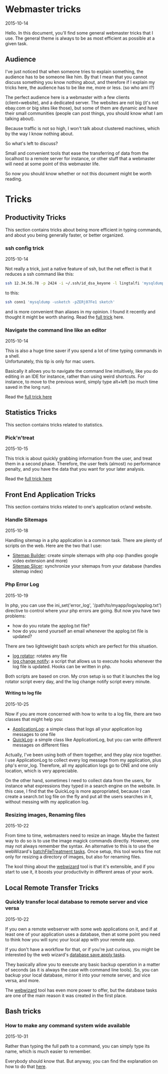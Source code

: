 Webmaster tricks
=======================
2015-10-14





Hello.
In this document, you'll find some general webmaster tricks that I use.
The general theme is always to be as most efficient as possible at a given task.



Audience
---------------

I've just noticed that when someone tries to explain something, the audience has to be someone like him.
By that I mean that you cannot discuss something you know nothing about, and therefore if I explain my tricks here,
the audience has to be like me, more or less.
(so who ami I?)


The perfect audience here is a webmaster with a few clients (client=website), and a dedicated server.
The websites are not big (it's not ebay.com or big sites like those),
but some of them are dynamic and have their small communities (people can post things, you should know what 
I am talking about).

Because traffic is not so high, I won't talk about clustered machines, which by the way I know nothing about.

So what's left to discuss?

Small and convenient tools that ease the transferring of data from the localhost to a remote server for instance,
or other stuff that a webmaster will need at some point of this webmaster life.

So now you should know whether or not this document might be worth reading.




Tricks
================


Productivity Tricks
-------------------------

This section contains tricks about being more efficient in typing commands, and about you being generally
faster, or better organized.


### ssh config trick 

2015-10-14

Not really a trick, just a native feature of ssh, but the net effect is that it reduces a ssh command like this:
    
```bash
ssh 12.34.56.78 -p 2424 -i ~/.ssh/id_dsa_keyone -l lingtalfi 'mysqldump -usketch -pZERj07Fe1 sketch'
```
    
    
to this:


```bash
ssh conn1 'mysqldump -usketch -pZERj07Fe1 sketch'
```

and is more convenient than aliases in my opinion.
I found it recently and thought it might be worth sharing.
Read the [full trick](https://github.com/lingtalfi/webmaster-tricks/blob/master/tricks/ssh-config.md)
here.
    
    
### Navigate the command line like an editor
    
2015-10-14
    
This is also a huge time saver if you spend a lot of time typing commands in a shell.<br>
Unfortunately, this tip is only for mac users.<br>

Basically it allows you to navigate the command line intuitively, like you do editing in an IDE for instance, 
rather than using weird shortcuts. For instance, to move to the previous word, simply type alt+left (so much time
saved in the long run).


Read the [full trick here](https://github.com/lingtalfi/mac-terminal-shortcuts)

    
Statistics Tricks
----------------------
    
This section contains tricks related to statistics.    
    
    
### Pick'n'treat

2015-10-15
    
This trick is about quickly grabbing information from the user, and treat them in a second phase.
Therefore, the user feels (almost) no performance penalty, and you have the data that you want for your later analysis.
 

Read the [full trick here](https://github.com/lingtalfi/webmaster-tricks/blob/master/tricks/pick-n-treat.md)

    
    
    
Front End Application Tricks
----------------------------
    
This section contains tricks related to one's application or/and website.
    
    
### Handle Sitemaps

2015-10-18
    
Handling sitemap in a php application is a common task.
There are plenty of scripts on the web.
Here are the two that I use:
     
- [Sitemap Builder](https://github.com/lingtalfi/SitemapBuilderBox): create simple sitemaps with php oop (handles google video extension and more)
- [Sitemap Slicer](https://github.com/lingtalfi/SitemapSlicer): synchronize your sitemaps from your database (handles sitemap index)

    
        
    
### Php Error Log

2015-10-19
    
    
In php, you can use the ini_set('error_log', '/path/to/myapp/logs/applog.txt') directive to control where
your php errors are going. But now you have two problems:

- how do you rotate the applog.txt file?
- how do you send yourself an email whenever the applog.txt file is updated?
 
There are two lightweight bash scripts which are perfect for this situation.

- [log rotator](https://github.com/lingtalfi/logrotator): rotates any file
- [log change notify](https://github.com/lingtalfi/log-change-notify): a script that allows us to execute hooks
    whenever the log file is updated. Hooks can be written in php.

Both scripts are based on cron.
My cron setup is so that it launches the log rotator script every day, and the log change notify script every minute.



#### Writing to log file 

2015-10-25

Now if you are more concerned with how to write to a log file, there are two classes that might help you:

- [ApplicationLog](https://github.com/lingtalfi/ApplicationLog): a simple class that logs all your application log messages to one file
- [QuickLog](https://github.com/lingtalfi/QuickLog): a simple class like ApplicationLog, but you can write different messages on different files

Actually, I've been using both of them together, and they play nice together.
I use ApplicationLog to collect every log message from my application, plus php's error_log.
Therefore, all my application logs go to ONE and one only location, which is very appreciable.

On the other hand, sometimes I need to collect data from the users, for instance what expressions they typed in 
a search engine on the website. In this case, I find that the QuickLog is more appropriated, because I can create a search.txt
log file on the fly and put all the users searches in it, without messing with my application log.





### Resizing images, Renaming files

2015-10-22

From time to time, webmasters need to resize an image.
Maybe the fastest way to do so is to use the image magick commands directly.
However, one may not always remember the syntax.
An alternative to this is to use the webWizard's [batchFileTreatment tasks](https://github.com/lingtalfi/webmaster-wizard/blob/master/doc/tasks-description.md#batch-file-tasks-12).
Once setup, this tool works fine not only for resizing a directory of images, but also for renaming files.

The kool thing about the [webwizard](https://github.com/lingtalfi/webmaster-wizard) tool is that it's extensible, and if you start to use it, 
it boosts your productivity in different areas of your work.



Local Remote Transfer Tricks
--------------------------------
    
### Quickly transfer local database to remote server and vice versa

2015-10-22

If you own a remote webserver with some web applications on it, and if at least one of your application
uses a database, then at some point you need to think how you will sync your local app with your remote app.

If you don't have a workflow for that, or if you're just curious, you might be interested by the 
web wizard's [database save apply tasks](https://github.com/lingtalfi/webmaster-wizard/blob/master/doc/tasks-description.md#database-tasks-save-apply-11).

They basically allow you to execute any basic backup operation in a matter of seconds (as it is always the case with command line tools).
So, you can backup your local database, mirror it into your remote server, and vice versa, and more.

The [webwizard](https://github.com/lingtalfi/webmaster-wizard) tool has even more power to offer, but the database tasks are one of the main reason
it was created in the first place.
    
   
   
   
Bash tricks
---------------
   
### How to make any command system wide available

2015-10-31   

Rather than typing the full path to a command, you can simply type its name, which is much easier to remember.

Everybody should know that.
But anyway, you can find the explanation on how to do that [here](https://github.com/lingtalfi/webmaster-tricks/blob/master/tricks/bash.make-command-system-wide-available.md).






